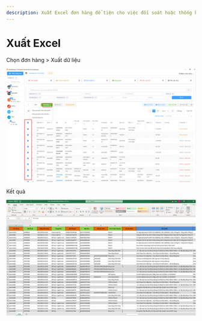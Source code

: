 ```yaml
---
description: Xuất Excel đơn hàng để tiện cho việc đối soát hoặc thống kê
---
```


# Xuất Excel

Chọn đơn hàng > Xuất dữ liệu

![](<../../.gitbook/assets/image (173).png>)

Kết quả

![](<../../.gitbook/assets/image (172).png>)
